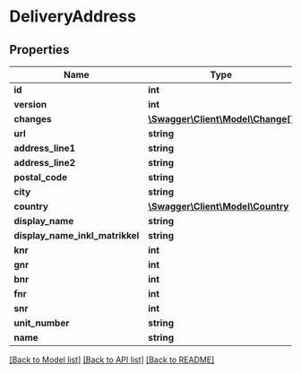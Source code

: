 # DeliveryAddress

## Properties
Name | Type | Description | Notes
------------ | ------------- | ------------- | -------------
**id** | **int** |  | [optional] 
**version** | **int** |  | [optional] 
**changes** | [**\Swagger\Client\Model\Change[]**](Change.md) |  | [optional] 
**url** | **string** |  | [optional] 
**address_line1** | **string** |  | [optional] 
**address_line2** | **string** |  | [optional] 
**postal_code** | **string** |  | [optional] 
**city** | **string** |  | [optional] 
**country** | [**\Swagger\Client\Model\Country**](Country.md) |  | [optional] 
**display_name** | **string** |  | [optional] 
**display_name_inkl_matrikkel** | **string** |  | [optional] 
**knr** | **int** |  | [optional] 
**gnr** | **int** |  | [optional] 
**bnr** | **int** |  | [optional] 
**fnr** | **int** |  | [optional] 
**snr** | **int** |  | [optional] 
**unit_number** | **string** |  | [optional] 
**name** | **string** |  | [optional] 

[[Back to Model list]](../README.md#documentation-for-models) [[Back to API list]](../README.md#documentation-for-api-endpoints) [[Back to README]](../README.md)


